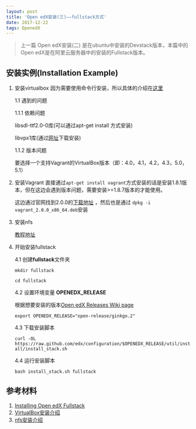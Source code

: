 ```yaml
---
layout: post
title: 'Open edX安装(三)——fullstack方式'
date: 2017-12-22
tags: OpenedX
---
```


> 上一篇 Open edX安装(二) 是在ubuntu中安装的Devstack版本，本篇中的Open edX是在阿里云服务器中的安装的Fullstack版本。

## 安装实例(Installation Example)

1. 安装virtualbox
    因为需要使用命令行安装，所以具体的介绍在[这里](https://jingyan.baidu.com/article/870c6fc3092aedb03fe4be28.html)

    1.1 遇到的问题

    1.1.1 依赖问题

    libsdl-ttf2.0-0库(可以通过apt-get install 方式安装)

    libvpx1库(通过[网址](http://www.linuxandubuntu.com/home/solved-virtualbox-is-not-installing-in-ubuntu-1510-due-to-missing-dependency-libvpx1)下载安装)

    1.1.2 版本问题

    要选择一个支持Vagrant的VirtualBox版本（即：4.0，4.1，4.2，4.3，5.0，5.1）

2. 安装Vagrant
    直接通过`apt-get install vagrant`方式安装的话是安装1.8.1版本，但在这边会遇到版本问题，需要安装>=1.8.7版本的才能使用。

    这边通过官网找到2.0.0的[下载地址](https://releases.hashicorp.com/vagrant/2.0.0/vagrant_2.0.0_x86_64.deb) ，然后也是通过 `dpkg -i vagrant_2.0.0_x86_64.deb`安装

3. 安装nfs

    [教程地址](https://jingyan.baidu.com/article/e5c39bf5abc8f739d76033be.html)

4. 开始安装fullstack

    4.1 创建**fullstack**文件夹

    `mkdir fullstack`

    `cd fullstack`

    4.2 设置环境变量 **OPENEDX_RELEASE**

    根据想要安装的版本[Open edX Releases Wiki page](https://openedx.atlassian.net/wiki/display/DOC/Open+edX+Releases)

    `export OPENEDX_RELEASE="open-release/ginkgo.2"`

    4.3 下载安装脚本

    `curl -OL https://raw.github.com/edx/configuration/$OPENEDX_RELEASE/util/install/install_stack.sh`

    4.4 运行安装脚本

    `bash install_stack.sh fullstack`


## 参考材料

1. [Installing Open edX Fullstack](http://edx.readthedocs.io/projects/edx-installing-configuring-and-running/en/latest/installation/fullstack/install_fullstack.html)
2. [VirtualBox安装介绍](https://jingyan.baidu.com/article/870c6fc3092aedb03fe4be28.html)
3. [nfs安装介绍](https://jingyan.baidu.com/article/e5c39bf5abc8f739d76033be.html)
